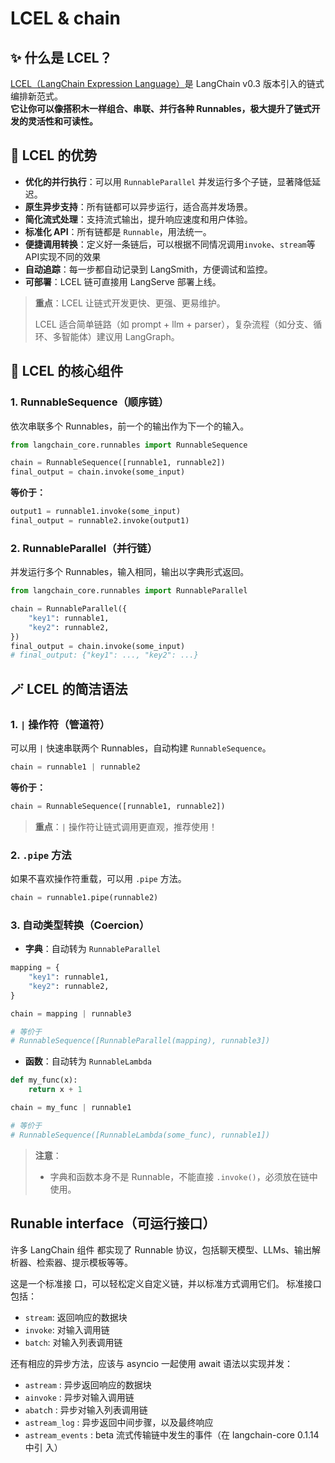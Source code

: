 # LCEL & chain

## ✨ 什么是 LCEL？

[LCEL（LangChain Expression Language）](https://python.langchain.com/docs/concepts/lcel/)是 LangChain v0.3 版本引入的链式编排新范式。  
**它让你可以像搭积木一样组合、串联、并行各种 Runnables，极大提升了链式开发的灵活性和可读性。**

## 🚀 LCEL 的优势

- **优化的并行执行**：可以用 `RunnableParallel` 并发运行多个子链，显著降低延迟。
- **原生异步支持**：所有链都可以异步运行，适合高并发场景。
- **简化流式处理**：支持流式输出，提升响应速度和用户体验。
- **标准化 API**：所有链都是 `Runnable`，用法统一。
- **便捷调用转换**：定义好一条链后，可以根据不同情况调用`invoke`、`stream`等API实现不同的效果
- **自动追踪**：每一步都自动记录到 LangSmith，方便调试和监控。
- **可部署**：LCEL 链可直接用 LangServe 部署上线。

> **重点**：LCEL 让链式开发更快、更强、更易维护。
>
> LCEL 适合简单链路（如 prompt + llm + parser），复杂流程（如分支、循环、多智能体）建议用 LangGraph。

## 🧩 LCEL 的核心组件

### 1. RunnableSequence（顺序链）

依次串联多个 Runnables，前一个的输出作为下一个的输入。

```python
from langchain_core.runnables import RunnableSequence

chain = RunnableSequence([runnable1, runnable2])
final_output = chain.invoke(some_input)
```

**等价于：**

```python
output1 = runnable1.invoke(some_input)
final_output = runnable2.invoke(output1)
```

### 2. RunnableParallel（并行链）

并发运行多个 Runnables，输入相同，输出以字典形式返回。

```python
from langchain_core.runnables import RunnableParallel

chain = RunnableParallel({
    "key1": runnable1,
    "key2": runnable2,
})
final_output = chain.invoke(some_input)
# final_output: {"key1": ..., "key2": ...}
```

## 🪄 LCEL 的简洁语法

### 1. `|` 操作符（管道符）

可以用 `|` 快速串联两个 Runnables，自动构建 `RunnableSequence`。

```python
chain = runnable1 | runnable2
```

**等价于：**

```python
chain = RunnableSequence([runnable1, runnable2])
```

> **重点**：`|` 操作符让链式调用更直观，推荐使用！

### 2. `.pipe` 方法

如果不喜欢操作符重载，可以用 `.pipe` 方法。

```python
chain = runnable1.pipe(runnable2)
```

### 3. 自动类型转换（Coercion）

- **字典**：自动转为 `RunnableParallel`

```python
mapping = {
    "key1": runnable1,
    "key2": runnable2,
}

chain = mapping | runnable3

# 等价于
# RunnableSequence([RunnableParallel(mapping), runnable3])
```

- **函数**：自动转为 `RunnableLambda`

```python
def my_func(x):
    return x + 1

chain = my_func | runnable1

# 等价于
# RunnableSequence([RunnableLambda(some_func), runnable1])
```

> **注意**：  
>
> - 字典和函数本身不是 Runnable，不能直接 `.invoke()`，必须放在链中使用。

## Runable interface（可运行接口）

许多 LangChain 组件 都实现了 Runnable 协议，包括聊天模型、LLMs、输出解析器、检索器、提示模板等等。

这是⼀个标准接 ⼝，可以轻松定义⾃定义链，并以标准⽅式调⽤它们。 标准接⼝包括：

- `stream`: 返回响应的数据块
- `invoke`: 对输⼊调⽤链
- `batch`: 对输⼊列表调⽤链

还有相应的异步⽅法，应该与 asyncio ⼀起使⽤ await 语法以实现并发：

- `astream` : 异步返回响应的数据块
- `ainvoke` : 异步对输⼊调⽤链
- `abatc`h : 异步对输⼊列表调⽤链
- `astream_log` : 异步返回中间步骤，以及最终响应
- `astream_events` : beta 流式传输链中发⽣的事件（在 langchain-core 0.1.14 中引 ⼊）
